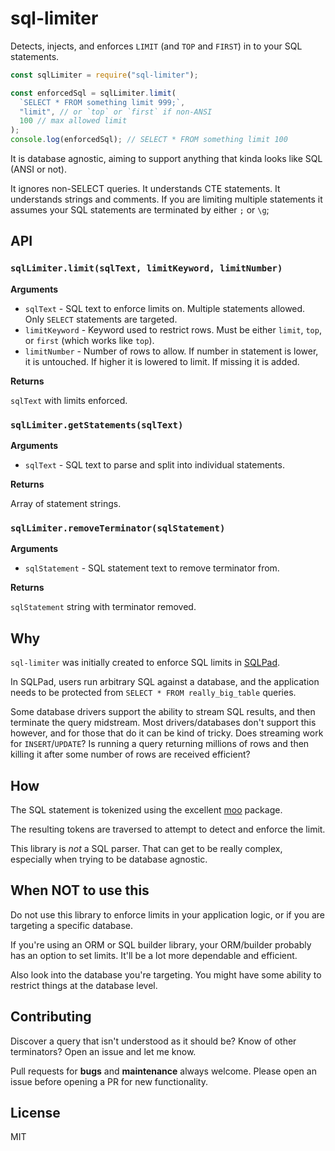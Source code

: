 # sql-limiter

Detects, injects, and enforces `LIMIT` (and `TOP` and `FIRST`) in to your SQL statements.

```js
const sqlLimiter = require("sql-limiter");

const enforcedSql = sqlLimiter.limit(
  `SELECT * FROM something limit 999;`,
  "limit", // or `top` or `first` if non-ANSI
  100 // max allowed limit
);
console.log(enforcedSql); // SELECT * FROM something limit 100
```

It is database agnostic, aiming to support anything that kinda looks like SQL (ANSI or not).

It ignores non-SELECT queries. It understands CTE statements. It understands strings and comments. If you are limiting multiple statements it assumes your SQL statements are terminated by either `;` or `\g`;

## API

### `sqlLimiter.limit(sqlText, limitKeyword, limitNumber)`

**Arguments**

- `sqlText` - SQL text to enforce limits on. Multiple statements allowed. Only `SELECT` statements are targeted.
- `limitKeyword` - Keyword used to restrict rows. Must be either `limit`, `top`, or `first` (which works like `top`).
- `limitNumber` - Number of rows to allow. If number in statement is lower, it is untouched. If higher it is lowered to limit. If missing it is added.

**Returns**

`sqlText` with limits enforced.

### `sqlLimiter.getStatements(sqlText)`

**Arguments**

- `sqlText` - SQL text to parse and split into individual statements.

**Returns**

Array of statement strings.

### `sqlLimiter.removeTerminator(sqlStatement)`

**Arguments**

- `sqlStatement` - SQL statement text to remove terminator from.

**Returns**

`sqlStatement` string with terminator removed.

## Why

`sql-limiter` was initially created to enforce SQL limits in [SQLPad](https://github.com/rickbergfalk/sqlpad).

In SQLPad, users run arbitrary SQL against a database, and the application needs to be protected from `SELECT * FROM really_big_table` queries.

Some database drivers support the ability to stream SQL results, and then terminate the query midstream. Most drivers/databases don't support this however, and for those that do it can be kind of tricky. Does streaming work for `INSERT`/`UPDATE`? Is running a query returning millions of rows and then killing it after some number of rows are received efficient?

## How

The SQL statement is tokenized using the excellent [moo](https://www.npmjs.com/package/moo) package.

The resulting tokens are traversed to attempt to detect and enforce the limit.

This library is _not_ a SQL parser. That can get to be really complex, especially when trying to be database agnostic.

## When NOT to use this

Do not use this library to enforce limits in your application logic, or if you are targeting a specific database.

If you're using an ORM or SQL builder library, your ORM/builder probably has an option to set limits. It'll be a lot more dependable and efficient.

Also look into the database you're targeting. You might have some ability to restrict things at the database level.

## Contributing

Discover a query that isn't understood as it should be? Know of other terminators? Open an issue and let me know.

Pull requests for **bugs** and **maintenance** always welcome. Please open an issue before opening a PR for new functionality.

## License

MIT
